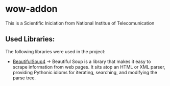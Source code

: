 # wow-addon
This is a Scientific Iniciation from National Institue of Telecomunication


## Used Libraries:

The following libraries were used in the project:
- [BeautifulSoup4](https://pypi.org/project/beautifulsoup4/) -> Beautiful Soup is a library that makes it easy to scrape information from web pages. It sits atop an HTML or XML parser, providing Pythonic idioms for iterating, searching, and modifying the parse tree. 
